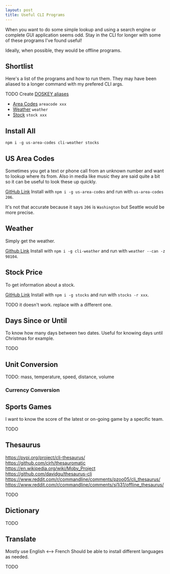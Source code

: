 ```yaml
---
layout: post
title: Useful CLI Programs
---
```


When you want to do some simple lookup and using a search engine or complete GUI application seems odd. Stay in the CLI for longer with some of these programs I've found useful!

Ideally, when possible, they would be offline programs.

## Shortlist

Here's a list of the programs and how to run them. They may have been aliased to a longer command with my prefered CLI args.

TODO Create [DOSKEY aliases](https://stackoverflow.com/questions/20530996/aliases-in-windows-command-prompt)

- [Area Codes](#us-area-codes) `areacode xxx`
- [Weather](#weather) `weather`
- [Stock](#stock-price) `stock xxx`

## Install All

`npm i -g us-area-codes cli-weather stocks`

## US Area Codes

Sometimes you get a text or phone call from an unknown number and want to lookup where its from. Also in media like music they are said quite a bit so it can be useful to look these up quickly.

[GitHub Link](https://github.com/mikemcbride/us-area-codes)
Install with `npm i -g us-area-codes` and run with `us-area-codes 206`.

It's not that accurate because it says `206` is `Washington` but Seattle would be more precise.

## Weather

Simply get the weather.

[Github Link](https://github.com/pizzimathy/cli-weather) Install with `npm i -g cli-weather` and run with `weather --can -z 98104`.

## Stock Price

To get information about a stock.

[GitHub Link](https://github.com/zackurben/stocks) Install with `npm i -g stocks` and run with `stocks -r xxx`.

TODO it doesn't work. replace with a different one.

<!-- https://blog.auryn.dev/posts/stock-cli-tracker/ -->
<!-- https://github.com/danielkhoo/stonk -->

## Days Since or Until

To know how many days between two dates. Useful for knowing days until Christmas for example.

TODO

## Unit Conversion

TODO: mass, temperature, speed, distance, volume

### Currency Conversion

## Sports Games

I want to know the score of the latest or on-going game by a specific team.

TODO

## Thesaurus

<https://pypi.org/project/cli-thesaurus/>
<https://github.com/cjrh/thesauromatic>
<https://en.wikipedia.org/wiki/Moby_Project>
<https://github.com/davidgu/thesaurus-cli>
<https://www.reddit.com/r/commandline/comments/pzoo05/cli_thesaurus/>
<https://www.reddit.com/r/commandline/comments/si1j31/offline_thesaurus/>

TODO

## Dictionary

TODO

## Translate

Mostly use English <--> French
Should be able to install different languages as needed.

TODO
